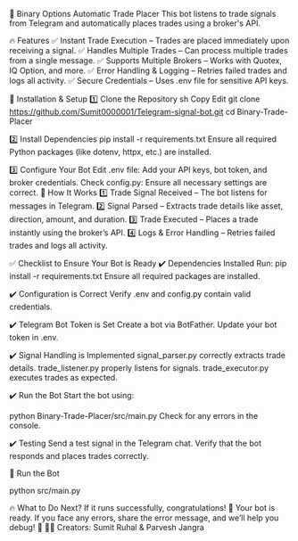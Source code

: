 🚀 Binary Options Automatic Trade Placer
This bot listens to trade signals from Telegram and automatically places trades using a broker's API.

🔥 Features
✅ Instant Trade Execution – Trades are placed immediately upon receiving a signal.
✅ Handles Multiple Trades – Can process multiple trades from a single message.
✅ Supports Multiple Brokers – Works with Quotex, IQ Option, and more.
✅ Error Handling & Logging – Retries failed trades and logs all activity.
✅ Secure Credentials – Uses .env file for sensitive API keys.

📌 Installation & Setup
1️⃣ Clone the Repository
sh
Copy
Edit
git clone https://github.com/Sumit0000001/Telegram-signal-bot.git
cd Binary-Trade-Placer

2️⃣ Install Dependencies
pip install -r requirements.txt
Ensure all required Python packages (like dotenv, httpx, etc.) are installed.

3️⃣ Configure Your Bot
Edit .env file: Add your API keys, bot token, and broker credentials.
Check config.py: Ensure all necessary settings are correct.
📡 How It Works
1️⃣ Trade Signal Received – The bot listens for messages in Telegram.
2️⃣ Signal Parsed – Extracts trade details like asset, direction, amount, and duration.
3️⃣ Trade Executed – Places a trade instantly using the broker’s API.
4️⃣ Logs & Error Handling – Retries failed trades and logs all activity.

✅ Checklist to Ensure Your Bot is Ready
✔️ Dependencies Installed
Run: pip install -r requirements.txt
Ensure all required packages are installed.

✔️ Configuration is Correct
Verify .env and config.py contain valid credentials.

✔️ Telegram Bot Token is Set
Create a bot via BotFather.
Update your bot token in .env.

✔️ Signal Handling is Implemented
signal_parser.py correctly extracts trade details.
trade_listener.py properly listens for signals.
trade_executor.py executes trades as expected.

✔️ Run the Bot
Start the bot using:

python Binary-Trade-Placer/src/main.py
Check for any errors in the console.

✔️ Testing
Send a test signal in the Telegram chat.
Verify that the bot responds and places trades correctly.


🎯 Run the Bot

python src/main.py


🔥 What to Do Next?
If it runs successfully, congratulations! 🎉 Your bot is ready.
If you face any errors, share the error message, and we’ll help you debug! 🚀
👨‍💻 Creators:
Sumit Ruhal & Parvesh Jangra